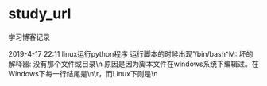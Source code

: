 # study_url
学习博客记录

2019-4-17 22:11 linux运行python程序
    运行脚本的时候出现”/bin/bash^M: 坏的解释器: 没有那个文件或目录\n
    原因是因为脚本文件在windows系统下编辑过。在Windows下每一行结尾是\n\r，而Linux下则是\n
